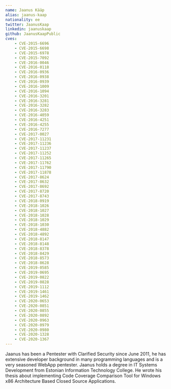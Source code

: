 ```yaml
---
name: Jaanus Kääp
alias: jaanus-kaap
nationality: ee
twitter: JaanusKaap
linkedin: jaanuskaap
github: JaanusKaapPublic
cves:
    - CVE-2015-6696
    - CVE-2015-6698
    - CVE-2015-6978
    - CVE-2015-7092
    - CVE-2016-0046
    - CVE-2016-0118
    - CVE-2016-0936
    - CVE-2016-0938
    - CVE-2016-0939
    - CVE-2016-1009
    - CVE-2016-1094
    - CVE-2016-3201
    - CVE-2016-3281
    - CVE-2016-3282
    - CVE-2016-3283
    - CVE-2016-4059
    - CVE-2016-4251
    - CVE-2016-4255
    - CVE-2016-7277
    - CVE-2017-0027
    - CVE-2017-11231
    - CVE-2017-11236
    - CVE-2017-11237
    - CVE-2017-11252
    - CVE-2017-11265
    - CVE-2017-11762
    - CVE-2017-11790
    - CVE-2017-11878
    - CVE-2017-8624
    - CVE-2017-8632
    - CVE-2017-8692
    - CVE-2017-8720
    - CVE-2017-8743
    - CVE-2018-0919
    - CVE-2018-1026
    - CVE-2018-1027
    - CVE-2018-1028
    - CVE-2018-1029
    - CVE-2018-1030
    - CVE-2018-4882
    - CVE-2018-4892
    - CVE-2018-8147
    - CVE-2018-8148
    - CVE-2018-8378
    - CVE-2018-8429
    - CVE-2018-8573
    - CVE-2018-8628
    - CVE-2019-0585
    - CVE-2019-0695
    - CVE-2019-0822
    - CVE-2019-0828
    - CVE-2019-1112
    - CVE-2019-1461
    - CVE-2019-1462
    - CVE-2020-0653
    - CVE-2020-0851
    - CVE-2020-0855
    - CVE-2020-0892
    - CVE-2020-0963
    - CVE-2020-0979
    - CVE-2020-0980
    - CVE-2020-1328
    - CVE-2020-1367
---
```

Jaanus has been a Pentester with Clarified Security since June 2011, he has extensive developer background in many programming languages and is a very seasoned WebApp pentester. Jaanus holds a degree in IT Systems Development from Estonian Information Technology College. He wrote his thesis about implementing Code Coverage Comparison Tool for Windows x86 Architecture Based Closed Source Applications.
